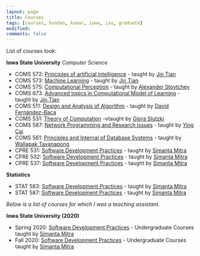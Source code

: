 ```yaml
---
layout: page
title: Courses
tags: [courses, kundan, kumar, iowa, isu, graduate]
modified:
comments: false
---
```


List of courses took:

**Iowa State University**
  *Computer Science*

* COMS 572: [Principles of artificial intelligence](https://www.cs.iastate.edu/courses/2019/spring/com-s-572) - taught by [Jin Tian](https://www.cs.iastate.edu/people/jin-tian)
* COMS 573: [Machine Learning](https://www.cs.iastate.edu/courses/2019/spring/com-s-573) - taught by [Jin Tian](https://www.cs.iastate.edu/people/jin-tian)
* COMS 575: [Computational Perception](https://www.cs.iastate.edu/courses/2019/spring/com-s-575) - taught by [Alexander Stoytchev](https://www.ece.iastate.edu/~alexs/)
* COMS 673: [Advanced topics in Computational Model of Learning](https://www.cs.iastate.edu/courses/2019/spring/com-s-673) - taught by [Jin Tian](https://www.cs.iastate.edu/people/jin-tian)
* COMS 511: [Design and Analysis of Algorithm](https://www.cs.iastate.edu/courses/2019/spring/com-s-511) - taught by [David Fernández-Baca](https://www.cs.iastate.edu/people/david-fern%C3%A1ndez-baca)
* COMS 531: [Theory of Computation](https://www.cs.iastate.edu/courses/2019/spring/com-s-531) -vtaught by [Giora Slutzki](https://www.cs.iastate.edu/people/giora-slutzki)
* COMS 587: [Network Programming and Research Issues](https://www.cs.iastate.edu/courses/2019/spring/com-s-587) - taught by [Ying Cai](https://www.cs.iastate.edu/people/ying-cai)
* COMS 561: [Principles and Internal of Database Systems](https://www.cs.iastate.edu/courses/2019/spring/com-s-561) - taught by [Wallapak Tavanapong](https://www.cs.iastate.edu/people/wallapak-tavanapong-0)
* CPRE 531: [Software Development Practices](https://www.cs.iastate.edu/courses/2019/spring/com-s-309) -  taught by [Simanta Mitra](https://www.cs.iastate.edu/people/simanta-mitra/)
* CPRE 532: [Software Development Practices](https://www.cs.iastate.edu/courses/2019/spring/com-s-309) -  taught by [Simanta Mitra](https://www.cs.iastate.edu/people/simanta-mitra/)
* CPRE 537: [Software Development Practices](https://www.cs.iastate.edu/courses/2019/spring/com-s-309) -  taught by [Simanta Mitra](https://www.cs.iastate.edu/people/simanta-mitra/)

**Statistics**
* STAT 583: [Software Development Practices](https://www.cs.iastate.edu/courses/2019/spring/com-s-309) -  taught by [Simanta Mitra](https://www.cs.iastate.edu/people/simanta-mitra/)
* STAT 587: [Software Development Practices](https://www.cs.iastate.edu/courses/2019/spring/com-s-309) -  taught by [Simanta Mitra](https://www.cs.iastate.edu/people/simanta-mitra/)

*Below is a list of courses for which I was a teaching assistant.*

**Iowa State University (2020)**
* Spring 2020: [Software Development Practices](https://www.cs.iastate.edu/courses/2019/spring/com-s-309) - Undergraduate Courses taught by [Simanta Mitra](https://www.cs.iastate.edu/people/simanta-mitra/)
* Fall 2020: [Software Development Practices](https://www.cs.iastate.edu/courses/2019/spring/com-s-309) - Undergraduate Courses taught by [Simanta Mitra](https://www.cs.iastate.edu/people/simanta-mitra/)
